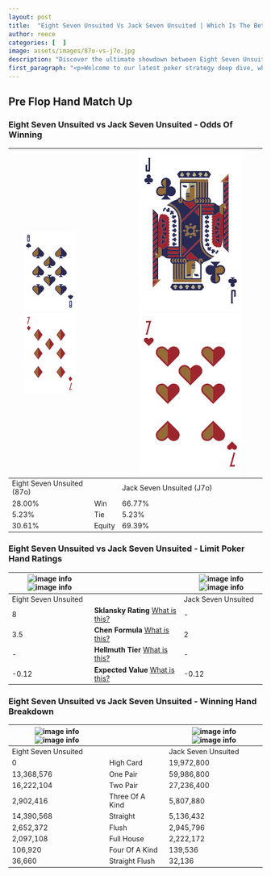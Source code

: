 ```yaml
---
layout: post
title:  "Eight Seven Unsuited Vs Jack Seven Unsuited | Which Is The Better Hand In Poker? A Complete Guide"
author: reece
categories: [  ]
image: assets/images/87o-vs-j7o.jpg
description: "Discover the ultimate showdown between Eight Seven Unsuited and Jack Seven Unsuited in poker! Uncover the odds, strategies, and scenarios where one hand triumphs over the other. Get ready to up your poker game with this thrilling analysis."
first_paragraph: "<p>Welcome to our latest poker strategy deep dive, where we're pitting two distinct hands against each other in a high-stakes showdown: Eight Seven Unsuited vs Jack Seven Unsuited.</p><p>In the dynamic world of poker, every decision counts, and knowing which hand holds the upper hand is key to your success at the table.</p><p>In this article, we'll dissect these two hands, explore the scenarios where one dominates the other, and equip you with the knowledge to make strategic choices that can tip the odds in your favor.</p><p>Get ready to unravel the intriguing dynamics of these poker hands and elevate your game to new heights.</p>"
---
```




[comment]: # (sp0)

## Pre Flop Hand Match Up

<div class="table hand-ratings" markdown="1"> 



### Eight Seven Unsuited vs Jack Seven Unsuited - Odds Of Winning


    
| ![image info](assets/images/hand1/8.png) ![image info](assets/images/hand1/7o.png) |  | ![image info](assets/images/hand2/J.png) ![image info](assets/images/hand2/7o.png) |
| -------- | -------- | -------- |
| Eight Seven Unsuited (87o) |  | Jack Seven Unsuited (J7o) |
| 28.00% | Win | 66.77% |
| 5.23% | Tie | 5.23% |
| 30.61% | Equity | 69.39% |




[comment]: # (sp1)



### Eight Seven Unsuited vs Jack Seven Unsuited - Limit Poker Hand Ratings


    
| ![image info](https://www.riverpairs.com/assets/images/hand1/8.png) ![image info](https://www.riverpairs.com/assets/images/hand1/7o.png) |  | ![image info](https://www.riverpairs.com/assets/images/hand2/J.png) ![image info](https://www.riverpairs.com/assets/images/hand2/7o.png) |
| -------- | -------- | -------- |
| Eight Seven Unsuited |  | Jack Seven Unsuited |
| 8 | **Sklansky Rating** [What is this?](/sklansky-rating-explained) | - |
| 3.5 | **Chen Formula** [What is this?](/chen-formula-explained) | 2 |
| - | **Hellmuth Tier** [What is this?](/Hellmuth-tier-explained) | - |
| -0.12 | **Expected Value** [What is this?](/expected-value-explained) | -0.12 |




[comment]: # (sp2)



### Eight Seven Unsuited vs Jack Seven Unsuited - Winning Hand Breakdown


    
| ![image info](https://www.riverpairs.com/assets/images/hand1/8.png) ![image info](https://www.riverpairs.com/assets/images/hand1/7o.png) |  | ![image info](https://www.riverpairs.com/assets/images/hand2/J.png) ![image info](https://www.riverpairs.com/assets/images/hand2/7o.png) |
| -------- | -------- | -------- |
| Eight Seven Unsuited |  | Jack Seven Unsuited |
| 0 | High Card | 19,972,800 |
| 13,368,576 | One Pair | 59,986,800 |
| 16,222,104 | Two Pair | 27,236,400 |
| 2,902,416 | Three Of A Kind | 5,807,880 |
| 14,390,568 | Straight | 5,136,432 |
| 2,652,372 | Flush | 2,945,796 |
| 2,097,108 | Full House | 2,222,172 |
| 106,920 | Four Of A Kind | 139,536 |
| 36,660 | Straight Flush | 32,136 |




[comment]: # (sp3)



</div>

[comment]: # (sp4)



[comment]: # (sp5)


